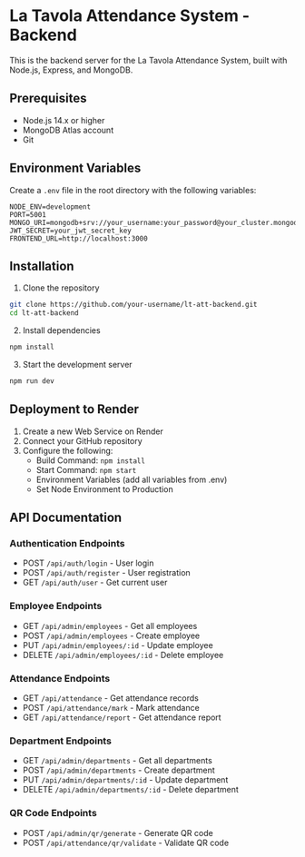 # La Tavola Attendance System - Backend

This is the backend server for the La Tavola Attendance System, built with Node.js, Express, and MongoDB.

## Prerequisites

- Node.js 14.x or higher
- MongoDB Atlas account
- Git

## Environment Variables

Create a `.env` file in the root directory with the following variables:

```env
NODE_ENV=development
PORT=5001
MONGO_URI=mongodb+srv://your_username:your_password@your_cluster.mongodb.net/LTAPP
JWT_SECRET=your_jwt_secret_key
FRONTEND_URL=http://localhost:3000
```

## Installation

1. Clone the repository
```bash
git clone https://github.com/your-username/lt-att-backend.git
cd lt-att-backend
```

2. Install dependencies
```bash
npm install
```

3. Start the development server
```bash
npm run dev
```

## Deployment to Render

1. Create a new Web Service on Render
2. Connect your GitHub repository
3. Configure the following:
   - Build Command: `npm install`
   - Start Command: `npm start`
   - Environment Variables (add all variables from .env)
   - Set Node Environment to Production

## API Documentation

### Authentication Endpoints
- POST `/api/auth/login` - User login
- POST `/api/auth/register` - User registration
- GET `/api/auth/user` - Get current user

### Employee Endpoints
- GET `/api/admin/employees` - Get all employees
- POST `/api/admin/employees` - Create employee
- PUT `/api/admin/employees/:id` - Update employee
- DELETE `/api/admin/employees/:id` - Delete employee

### Attendance Endpoints
- GET `/api/attendance` - Get attendance records
- POST `/api/attendance/mark` - Mark attendance
- GET `/api/attendance/report` - Get attendance report

### Department Endpoints
- GET `/api/admin/departments` - Get all departments
- POST `/api/admin/departments` - Create department
- PUT `/api/admin/departments/:id` - Update department
- DELETE `/api/admin/departments/:id` - Delete department

### QR Code Endpoints
- POST `/api/admin/qr/generate` - Generate QR code
- POST `/api/attendance/qr/validate` - Validate QR code 